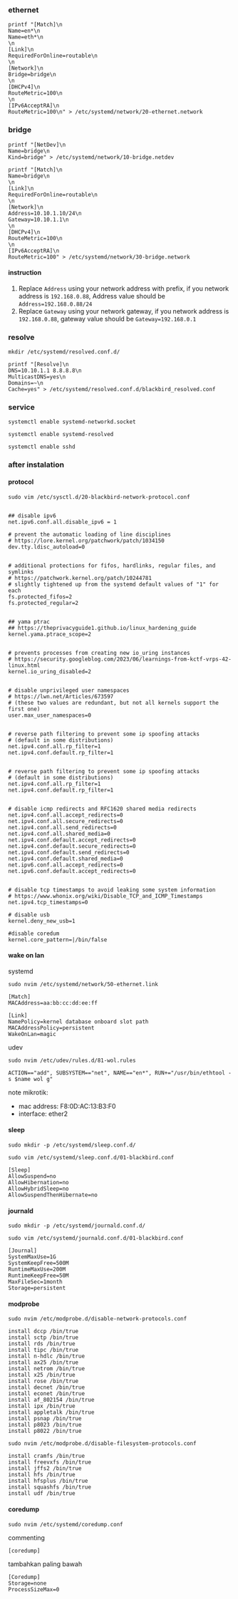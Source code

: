 ### ethernet

```
printf "[Match]\n
Name=en*\n
Name=eth*\n
\n
[Link]\n
RequiredForOnline=routable\n
\n
[Network]\n
Bridge=bridge\n
\n
[DHCPv4]\n
RouteMetric=100\n
\n
[IPv6AcceptRA]\n
RouteMetric=100\n" > /etc/systemd/network/20-ethernet.network
```


### bridge

```
printf "[NetDev]\n
Name=bridge\n
Kind=bridge" > /etc/systemd/network/10-bridge.netdev
```

```
printf "[Match]\n
Name=bridge\n
\n
[Link]\n
RequiredForOnline=routable\n
\n
[Network]\n
Address=10.10.1.10/24\n
Gateway=10.10.1.1\n
\n
[DHCPv4]\n
RouteMetric=100\n
\n
[IPv6AcceptRA]\n
RouteMetric=100" > /etc/systemd/network/30-bridge.network
```
#### instruction

1. Replace `Address` using your network address with prefix, if you network address is `192.168.0.88`, Address value should be `Address=192.168.0.88/24`   
2. Replace `Gateway` using your network gateway, if you network address is `192.168.0.88`, gateway value should be `Gateway=192.168.0.1`


### resolve

```
mkdir /etc/systemd/resolved.conf.d/
```

```
printf "[Resolve]\n
DNS=10.10.1.1 8.8.8.8\n
MulticastDNS=yes\n
Domains=~\n
Cache=yes" > /etc/systemd/resolved.conf.d/blackbird_resolved.conf
```


### service

```
systemctl enable systemd-networkd.socket
```

```
systemctl enable systemd-resolved
```

```
systemctl enable sshd
```
### after instalation
#### protocol

```
sudo vim /etc/sysctl.d/20-blackbird-network-protocol.conf
```

```

## disable ipv6
net.ipv6.conf.all.disable_ipv6 = 1

# prevent the automatic loading of line disciplines
# https://lore.kernel.org/patchwork/patch/1034150
dev.tty.ldisc_autoload=0


# additional protections for fifos, hardlinks, regular files, and symlinks
# https://patchwork.kernel.org/patch/10244781
# slightly tightened up from the systemd default values of "1" for each
fs.protected_fifos=2
fs.protected_regular=2


## yama ptrac
## https://theprivacyguide1.github.io/linux_hardening_guide
kernel.yama.ptrace_scope=2


# prevents processes from creating new io_uring instances
# https://security.googleblog.com/2023/06/learnings-from-kctf-vrps-42-linux.html
kernel.io_uring_disabled=2


# disable unprivileged user namespaces
# https://lwn.net/Articles/673597
# (these two values are redundant, but not all kernels support the first one)
user.max_user_namespaces=0


# reverse path filtering to prevent some ip spoofing attacks
# (default in some distributions)
net.ipv4.conf.all.rp_filter=1
net.ipv4.conf.default.rp_filter=1


# reverse path filtering to prevent some ip spoofing attacks
# (default in some distributions)
net.ipv4.conf.all.rp_filter=1
net.ipv4.conf.default.rp_filter=1


# disable icmp redirects and RFC1620 shared media redirects
net.ipv4.conf.all.accept_redirects=0
net.ipv4.conf.all.secure_redirects=0
net.ipv4.conf.all.send_redirects=0
net.ipv4.conf.all.shared_media=0
net.ipv4.conf.default.accept_redirects=0
net.ipv4.conf.default.secure_redirects=0
net.ipv4.conf.default.send_redirects=0
net.ipv4.conf.default.shared_media=0
net.ipv6.conf.all.accept_redirects=0
net.ipv6.conf.default.accept_redirects=0


# disable tcp timestamps to avoid leaking some system information
# https://www.whonix.org/wiki/Disable_TCP_and_ICMP_Timestamps
net.ipv4.tcp_timestamps=0

# disable usb
kernel.deny_new_usb=1

#disable coredum
kernel.core_pattern=|/bin/false
```

#### wake on lan

systemd
```
sudo nvim /etc/systemd/network/50-ethernet.link
```
```
[Match]
MACAddress=aa:bb:cc:dd:ee:ff

[Link]
NamePolicy=kernel database onboard slot path
MACAddressPolicy=persistent
WakeOnLan=magic
```
udev
```
sudo nvim /etc/udev/rules.d/81-wol.rules
```
```
ACTION=="add", SUBSYSTEM=="net", NAME=="en*", RUN+="/usr/bin/ethtool -s $name wol g"
```
note mikrotik: 
- mac address: F8:0D:AC:13:B3:F0
- interface: ether2
#### sleep
```
sudo mkdir -p /etc/systemd/sleep.conf.d/
```
```
sudo vim /etc/systemd/sleep.conf.d/01-blackbird.conf
```
```
[Sleep]
AllowSuspend=no
AllowHibernation=no
AllowHybridSleep=no
AllowSuspendThenHibernate=no
```
#### journald
```
sudo mkdir -p /etc/systemd/journald.conf.d/
```
```
sudo vim /etc/systemd/journald.conf.d/01-blackbird.conf
```
```
[Journal]
SystemMaxUse=1G
SystemKeepFree=500M
RuntimeMaxUse=200M
RuntimeKeepFree=50M
MaxFileSec=1month
Storage=persistent
```
#### modprobe
```
sudo nvim /etc/modprobe.d/disable-network-protocols.conf
```
```
install dccp /bin/true
install sctp /bin/true
install rds /bin/true
install tipc /bin/true
install n-hdlc /bin/true
install ax25 /bin/true
install netrom /bin/true
install x25 /bin/true
install rose /bin/true
install decnet /bin/true
install econet /bin/true
install af_802154 /bin/true
install ipx /bin/true
install appletalk /bin/true
install psnap /bin/true
install p8023 /bin/true
install p8022 /bin/true
```
```
sudo nvim /etc/modprobe.d/disable-filesystem-protocols.conf
```
```
install cramfs /bin/true
install freevxfs /bin/true
install jffs2 /bin/true
install hfs /bin/true
install hfsplus /bin/true
install squashfs /bin/true
install udf /bin/true
```

#### coredump

```
sudo nvim /etc/systemd/coredump.conf
```
commenting
```
[coredump]
```
tambahkan paling bawah
```
[Coredump]
Storage=none
ProcessSizeMax=0
```

